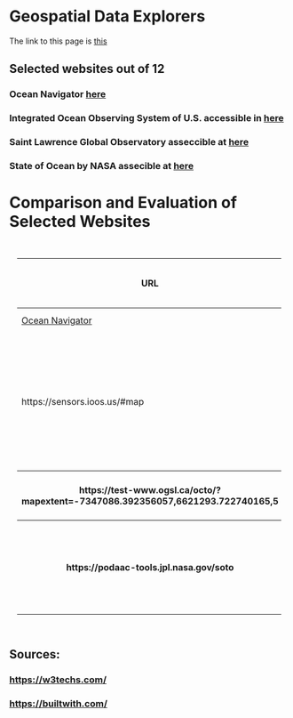 
# Geospatial Data Explorers

The link to this page is [this](https://hmarvi.github.io/index.html)

## Selected websites out of 12

### Ocean Navigator [here](http://navigator.oceansdata.ca/public/)
### Integrated Ocean Observing System of U.S. accessible in [here](https://sensors.ioos.us/#map)
### Saint Lawrence Global Observatory asseccible at [here](https://test-www.ogsl.ca/en)
### State of Ocean by NASA assecible at [here](https://podaac-tools.jpl.nasa.gov/soto/#b=BlueMarble_ShadedRelief_Bathymetry&l=GHRSST_L4_MUR_Sea_Surface_Temperature(la=true),MODIS_Aqua_CorrectedReflectance_TrueColor,MODIS_Aqua_Chlorophyll_A,jpl_l4_mur_ssta___ssta___36000_x_18000___daynight&ve=-225,-54.0859375,-10,54.0859375&pl=false&pb=false&d=2019-11-29&ao=false&as=2019-11-22&ae=2019-11-29&asz=1/day&afr=500&tlr=days)


# Comparison and Evaluation of Selected Websites
<!DOCTYPE html>
<html>
<style>
  main {
  padding: 1em;
}

.table-wrapper {
  overflow: auto;
    max-width: 100%;
    background:
        linear-gradient(to right, white 30%, rgba(255,255,255,0)),
        linear-gradient(to right, rgba(255,255,255,0), white 70%) 0 100%,
        radial-gradient(farthest-side at 0% 50%, rgba(0,0,0,.2), rgba(0,0,0,0)),
        radial-gradient(farthest-side at 100% 50%, rgba(0,0,0,.2), rgba(0,0,0,0)) 0 100%;
    background-repeat: no-repeat;
    background-color: white;
    background-size: 40px 100%, 40px 100%, 14px 100%, 14px 100%;
  background-position: 0 0, 100%, 0 0, 100%;
    background-attachment: local, local, scroll, scroll;
}

tr {
  border-bottom: 1px solid;
}

th {
  background-color: #555;
  color: #fff;
  white-space: nowrap;
}

th,
td {
  text-align: left;
  padding: 0.5em 1em;
}

.numeric {
  text-align: right;
}

p {
  text-align: right;
  margin-top: 1em;
  font-style: italic;
}

</style>
<main>
  <div class="table-wrapper" tabindex="0">
<table >
   <thead>
  <tr>
 <th >URL</th>
 <th >Back-end (server-side PL)</th>
 <th >Front-end (client-side PL)</th>
 <th >Web-server</th>
 <th >Content Management System</th>
 <th >Widget</th>
 <th >OS and severs</th>
 <th >Framework</th>
 <th >Web-hosting provider</th>
 <th >Content delivery network </th>
 <th >Analytics and tracking  </th>
 <th >mapping </th>
 <th >image file formats </th>
 <th >JS libraries </th>
  <th >Other technologies </th>
    <th >Evaluation </th>
  </tr>
      <thead>
        <tbody>
  <tr>
  <td > <a href="http://navigator.oceansdata.ca/public/">Ocean Navigator </a></td>
 <td > Python</td>
 <td >reactJS</td>
 <td >Gunicorn </td>
 <td >-</td>
 <td >-</td>
 <td >-</td>
 <td >-</td>
 <td >-</td>
 <td >StackPath BootstrapCDN</td>
 <td >- </td>
 <td >OpenLayers </td>
 <td >PNG</td>
 <td >JQuery </td>
  <td >- </td>
  <td >- </td>
  </tr>
  <tr>
    <td >https://sensors.ioos.us/#map</td>
    <td >PHP</td>
 <td >JavaScript</td>
 <td >nginx </td>
 <td >-</td>
 <td >Font Awesome, Google Font API</td>
 <td >-</td>
 <td >CExpressJS</td>
 <td >Amazon</td>
 <td >GStatic Google Static Content Usage Statistics </td>
 <td >- </td>
 <td >Leaflet</td>
 <td >Not sure! (xhr request??!)</td>
 <td >Backbone.js, Marionette, underscore, D3, Hogan  </td>
  <td > Node.Js's frame work (ExpressJs)</td>
  <td >est among these. Works both with hovering and clicking (sp less data is rendered on the fly). I like the hegxagons. </td>
  </tr>
  <tr>
 <th >https://test-www.ogsl.ca/octo/?mapextent=-7347086.392356057,6621293.722740165,5 </th>
 <th >PHP</th>
 <th >JavaScript</th>
 <th >Apache</th>
 <th >Drupal</th>
 <th >MailChimp, Font Awesome, ThemePunch </th>
 <th >-</th>
 <th >-</th>
 <th >-</th>
 <th >-</th>
 <th >-</th>
 <th >- </th>
 <th >PNG, JPEG, bmp </th>
 <th >Hammer, JQuery, utilJS, Onion,JS,CommonJS </th>
  <th >OWL Carousel </th>
  <th >-</th>
  </tr>
  
  <tr>
 <th >https://podaac-tools.jpl.nasa.gov/soto </th>
 <th >PHP</th>
 <th >JavaScript</th>
 <th >Apache</th>
 <th >Drupal</th>
 <th >Sitelinks search box , Google tag manager  | Red Hat enterprise linux, Open SSL </th>
 <th >Amazon</th>
 <th >-</th>
 <th >Amazon cloud front</th>
 <th >CrazyEgg </th>
 <th >Leaflet</th>
 <th >Content Cell </th>
 <th >image file formats </th>
 <th >Jhtml5shiv, Modernizr, jQuery, jQuery once,  jQuery UI, jQuery UI Tabs, Tablesorter</th>
  <th >-</th>
  <th >-</th>
  </tr>
  </tbody>
</table>
</div>
</main>

## Sources: 
### https://w3techs.com/
### https://builtwith.com/

</html>
